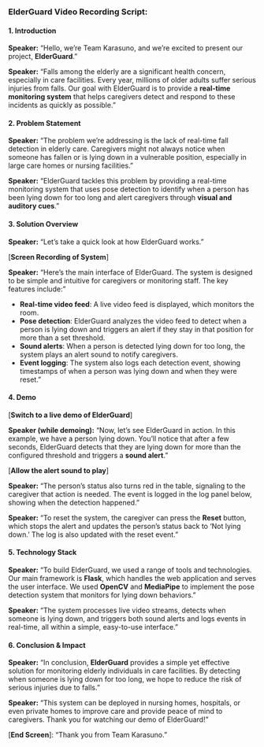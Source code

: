 ### **ElderGuard Video Recording Script**:

#### **1. Introduction**
**Speaker:**
“Hello, we’re Team Karasuno, and we’re excited to present our project, **ElderGuard**.”

**Speaker:**
“Falls among the elderly are a significant health concern, especially in care facilities. Every year, millions of older adults suffer serious injuries from falls. Our goal with ElderGuard is to provide a **real-time monitoring system** that helps caregivers detect and respond to these incidents as quickly as possible.”

#### **2. Problem Statement**
**Speaker:**
“The problem we’re addressing is the lack of real-time fall detection in elderly care. Caregivers might not always notice when someone has fallen or is lying down in a vulnerable position, especially in large care homes or nursing facilities.”

**Speaker:**
“ElderGuard tackles this problem by providing a real-time monitoring system that uses pose detection to identify when a person has been lying down for too long and alert caregivers through **visual and auditory cues**.”

#### **3. Solution Overview**
**Speaker:**
“Let’s take a quick look at how ElderGuard works.”

[**Screen Recording of System**]

**Speaker:**
“Here’s the main interface of ElderGuard. The system is designed to be simple and intuitive for caregivers or monitoring staff. The key features include:”
- **Real-time video feed**: A live video feed is displayed, which monitors the room.
- **Pose detection**: ElderGuard analyzes the video feed to detect when a person is lying down and triggers an alert if they stay in that position for more than a set threshold.
- **Sound alerts**: When a person is detected lying down for too long, the system plays an alert sound to notify caregivers.
- **Event logging**: The system also logs each detection event, showing timestamps of when a person was lying down and when they were reset.”

#### **4. Demo**
[**Switch to a live demo of ElderGuard**]

**Speaker (while demoing):**
“Now, let’s see ElderGuard in action. In this example, we have a person lying down. You’ll notice that after a few seconds, ElderGuard detects that they are lying down for more than the configured threshold and triggers a **sound alert**.”

[**Allow the alert sound to play**]

**Speaker:**
“The person’s status also turns red in the table, signaling to the caregiver that action is needed. The event is logged in the log panel below, showing when the detection happened.”

**Speaker:**
“To reset the system, the caregiver can press the **Reset** button, which stops the alert and updates the person’s status back to ‘Not lying down.’ The log is also updated with the reset event.”

#### **5. Technology Stack**
**Speaker:**
“To build ElderGuard, we used a range of tools and technologies. Our main framework is **Flask**, which handles the web application and serves the user interface. We used **OpenCV** and **MediaPipe** to implement the pose detection system that monitors for lying down behaviors.”

**Speaker:**
“The system processes live video streams, detects when someone is lying down, and triggers both sound alerts and logs events in real-time, all within a simple, easy-to-use interface.”

#### **6. Conclusion & Impact**
**Speaker:**
“In conclusion, **ElderGuard** provides a simple yet effective solution for monitoring elderly individuals in care facilities. By detecting when someone is lying down for too long, we hope to reduce the risk of serious injuries due to falls.”

**Speaker:**
“This system can be deployed in nursing homes, hospitals, or even private homes to improve care and provide peace of mind to caregivers. Thank you for watching our demo of ElderGuard!”

[**End Screen**]: 
“Thank you from Team Karasuno.”
